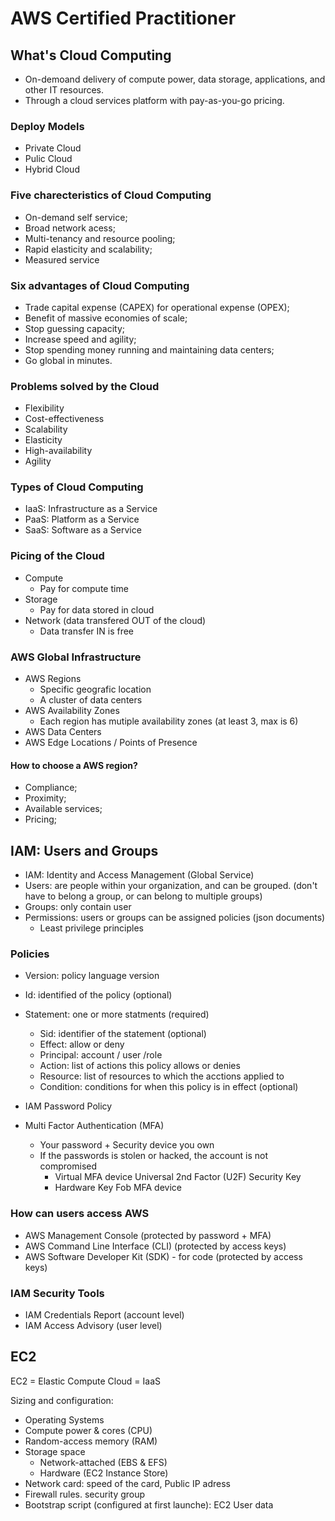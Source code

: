 # AWS Certified Practitioner

## What's Cloud Computing

- On-demoand delivery of compute power, data storage, applications, and other IT resources.
- Through a cloud services platform with pay-as-you-go pricing.

### Deploy Models

- Private Cloud
- Pulic Cloud
- Hybrid Cloud

### Five charecteristics of Cloud Computing

- On-demand self service;
- Broad network acess;
- Multi-tenancy and resource pooling;
- Rapid elasticity and scalability;
- Measured service

### Six advantages of Cloud Computing

- Trade capital expense (CAPEX) for operational expense (OPEX);
- Benefit of massive economies of scale;
- Stop guessing capacity;
- Increase speed and agility;
- Stop spending money running and maintaining data centers;
- Go global in minutes.

### Problems solved by the Cloud

- Flexibility
- Cost-effectiveness
- Scalability
- Elasticity
- High-availability
- Agility

### Types of Cloud Computing

- IaaS: Infrastructure as a Service
- PaaS: Platform as a Service
- SaaS: Software as a Service


### Picing of the Cloud

- Compute
    - Pay for compute time
- Storage
    - Pay for data stored in cloud
- Network (data transfered OUT of the cloud)
    - Data transfer IN is free

### AWS Global Infrastructure

- AWS Regions
    - Specific geografic location
    - A cluster of data centers
- AWS Availability Zones
    - Each region has mutiple availability zones (at least 3, max is 6)
- AWS Data Centers
- AWS Edge Locations / Points of Presence


#### How to choose a AWS region?

- Compliance;
- Proximity;
- Available services;
- Pricing;

## IAM: Users and Groups

- IAM: Identity and Access Management (Global Service)
- Users: are people within your organization, and can be grouped. (don't have to belong a group, or can belong to multiple groups)
- Groups: only contain user
- Permissions: users or groups can be assigned policies (json documents)
    - Least privilege principles

### Policies
- Version: policy language version
- Id: identified of the policy (optional)
- Statement: one or more statments (required)
    - Sid: identifier of the statement (optional)
    - Effect: allow or deny
    - Principal: account / user /role
    - Action: list of actions this policy allows or denies
    - Resource: list of resources to which the acctions applied to
    - Condition: conditions for when this policy is in effect (optional)

- IAM Password Policy
- Multi Factor Authentication (MFA)
    - Your password + Security device you own
    - If the passwords is stolen or hacked, the account is not compromised
        - Virtual MFA device
        Universal 2nd Factor (U2F) Security Key
        - Hardware Key Fob MFA device

### How can users access AWS
- AWS Management Console (protected by password + MFA)
- AWS Command Line Interface (CLI) (protected by access keys)
- AWS Software Developer Kit (SDK) - for code (protected by access keys)


### IAM Security Tools
- IAM Credentials Report (account level)
- IAM Access Advisory (user level)

## EC2

EC2 = Elastic Compute Cloud = IaaS

Sizing and configuration:
- Operating Systems
- Compute power & cores (CPU)
- Random-access memory (RAM)
- Storage space
    - Network-attached (EBS & EFS)
    - Hardware (EC2 Instance Store)
- Network card: speed of the card, Public IP adress
- Firewall rules. security group
- Bootstrap script (configured at first launche): EC2 User data








